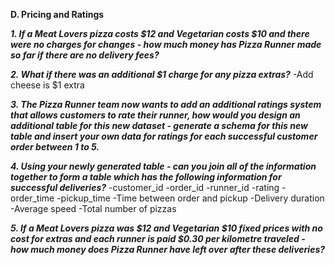 **D. Pricing and Ratings**

***1. If a Meat Lovers pizza costs $12 and Vegetarian costs $10 and there were no charges for changes - how much money has Pizza Runner made so far if there are no delivery fees?***

***2. What if there was an additional $1 charge for any pizza extras?***
-Add cheese is $1 extra

***3. The Pizza Runner team now wants to add an additional ratings system that allows customers to rate their runner, how would you design an additional table for this new dataset - generate a schema for this new table and insert your own data for ratings for each successful customer order between 1 to 5.***

***4. Using your newly generated table - can you join all of the information together to form a table which has the following information for successful deliveries?***
-customer_id
-order_id
-runner_id
-rating
-order_time
-pickup_time
-Time between order and pickup
-Delivery duration
-Average speed
-Total number of pizzas

***5. If a Meat Lovers pizza was $12 and Vegetarian $10 fixed prices with no cost for extras and each runner is paid $0.30 per kilometre traveled - how much money does Pizza Runner have left over after these deliveries?***
